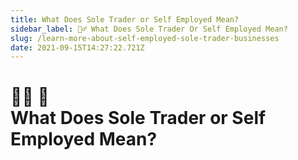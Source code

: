 ```yaml
---
title: What Does Sole Trader or Self Employed Mean? 
sidebar_label: 👷‍♂️ What Does Sole Trader Or Self Employed Mean? 
slug: /learn-more-about-self-employed-sole-trader-businesses
date: 2021-09-15T14:27:22.721Z
---
```



# <div class="emoji">👷‍♂️ 🚧</div> What Does Sole Trader or Self Employed Mean? 
